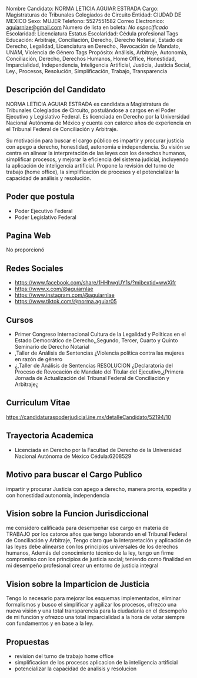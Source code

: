 Nombre Candidato: NORMA LETICIA AGUIAR ESTRADA
Cargo: Magistraturas de Tribunales Colegiados de Circuito
Entidad: CIUDAD DE MEXICO
Sexo: MUJER
Telefono: 5527551582
Correo Electronico: aguiarnlae@gmail.com
Numero de lista en boleta: *No especificado*
Escolaridad: Licenciatura
Estatus Escolaridad: Cédula profesional
Tags Educación: Arbitraje, Conciliación, Derecho, Derecho Notarial, Estado de Derecho, Legalidad, Licenciatura en Derecho., Revocación de Mandato, UNAM, Violencia de Género
Tags Propósito: Análisis, Arbitraje, Autonomía, Conciliación, Derecho, Derechos Humanos, Home Office, Honestidad, Imparcialidad, Independencia, Inteligencia Artificial, Justicia, Justicia Social, Ley., Procesos, Resolución, Simplificación, Trabajo, Transparencia


## Descripción del Candidato 

NORMA LETICIA AGUIAR ESTRADA es candidata a Magistratura de Tribunales Colegiados de Circuito, postulándose a cargos en el Poder Ejecutivo y Legislativo Federal. Es licenciada en Derecho por la Universidad Nacional Autónoma de México y cuenta con catorce años de experiencia en el Tribunal Federal de Conciliación y Arbitraje.

Su motivación para buscar el cargo público es impartir y procurar justicia con apego a derecho, honestidad, autonomía e independencia.  Su visión se centra en alinear la interpretación de las leyes con los derechos humanos, simplificar procesos, y mejorar la eficiencia del sistema judicial, incluyendo la aplicación de inteligencia artificial. Propone la revisión del turno de trabajo (home office), la simplificación de procesos y el potencializar la capacidad de análisis y resolución.


## Poder que postula

- Poder Ejecutivo Federal
- Poder Legislativo Federal


## Pagina Web

No proporcionó


## Redes Sociales

- https://www.facebook.com/share/1HHhwgUY1s/?mibextid=wwXifr
- https://www.x.com/@aguiarnlae
- https://www.instagram.com/@aguiarnlae
- https://www.tiktok.com/@norma.aguiar05


## Cursos

- Primer Congreso Internacional Cultura de la Legalidad y Políticas en el Estado Democrático de Derecho,,Segundo, Tercer, Cuarto y Quinto Seminario de Derecho Notarial
- ,Taller de Análisis de Sentencias ¿Violencia política contra las mujeres en razón de género
- ¿,Taller de Análisis de Sentencias RESOLUCION ¿Declaratoria del Proceso de Revocación de Mandato del Titular del Ejecutivo,¿Primera Jornada de Actualización del Tribunal Federal de Conciliación y Arbitraje¿


## Curriculum Vitae

https://candidaturaspoderjudicial.ine.mx/detalleCandidato/52194/10


## Trayectoria Academica

- Licenciada en Derecho por la Facultad de Derecho de la Universidad Nacional Autónoma de México Cédula:6208529


## Motivo para buscar el Cargo Publico

impartir y procurar Justicia con apego a derecho, manera pronta, expedita y con honestidad autonomía, independencia


## Vision sobre la Funcion Jurisdiccional

me considero calificada para desempeñar ese cargo en materia de TRABAJO por los catorce años que tengo laborando en el Tribunal Federal de Conciliación y Arbitraje, Tengo claro que la interpretación y aplicación de las leyes debe alinearse con los principios universales de los derechos humanos, Además del conocimiento técnico de la ley, tengo un firme compromiso con los principios de justicia social; teniendo como finalidad en mi desempeño profesional crear un entorno de justicia integral


## Vision sobre la Imparticion de Justicia

Tengo lo necesario para mejorar los esquemas implementados, eliminar formalismos y busco el simplificar y agilizar los procesos, ofrezco una nueva visión y una total transparencia para la ciudadanía en el desempeño de mi función y ofrezco una total imparcialidad a la hora de votar siempre con fundamentos y en base a la ley.


## Propuestas

- revision del turno de trabajo home office
- simplificacion de los procesos aplicacion de la inteligencia artificial
- potencializar la capacidad de analisis y resolucion

